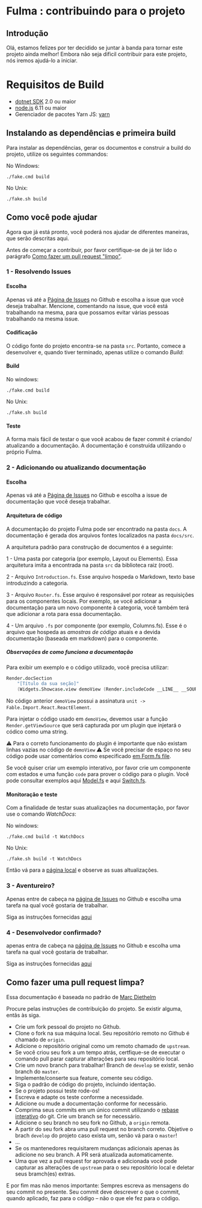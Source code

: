 # Fulma : contribuindo para o projeto

## Introdução
Olá, estamos felizes por ter decidido se juntar à banda para tornar este projeto ainda melhor!
Embora não seja dificil contribuir para este projeto, nós iremos ajudá-lo a iniciar.

# Requisitos de Build

* [dotnet SDK](https://www.microsoft.com/net/download/core) 2.0 ou maior
* [node.js](https://nodejs.org) 6.11 ou maior
* Gerenciador de pacotes Yarn JS: [yarn](https://yarnpkg.com)

## Instalando as dependências e primeira build

Para instalar as dependências, gerar os documentos e construir a build do projeto, utilize os seguintes commandos:

No Windows:
```shell
./fake.cmd build
```

No Unix:
```shell
./fake.sh build
```

## Como você pode ajudar
Agora que já está pronto, você poderá nos ajudar de diferentes maneiras, que serão descritas aqui.

Antes de começar a contribuir, por favor certifique-se de já ter lido o parágrafo [Como fazer um pull request "limpo"](#how-to-make-a-clean-pull-requestpr).

### 1 - Resolvendo Issues

#### Escolha
Apenas vá até a [Página de Issues](https://github.com/MangelMaxime/Fulma/issues?q=is%3Aopen+is%3Aissue) no Github e escolha a issue que você deseja trabalhar. Mencione, comentando na issue, que você está trabalhando na mesma, para que possamos evitar várias pessoas trabalhando na mesma issue.

#### Codificação
O código fonte do projeto encontra-se na pasta `src`.
Portanto, comece a desenvolver e, quando tiver terminado, apenas utilize o comando *Build*:

#### Build

No windows:
```shell
./fake.cmd build
```

No Unix:
```shell
./fake.sh build
```

#### Teste
A forma mais fácil de testar o que você acabou de fazer commit é criando/ atualizando a documentação. A documentação é construída utilizando o próprio Fulma.

### 2 - Adicionando ou atualizando documentação

#### Escolha
Apenas vá até a [Página de Issues](https://github.com/MangelMaxime/Fulma/issues?q=is%3Aissue+is%3Aopen+label%3ADocumentation) no Github e escolha a issue de documentação que você deseja trabalhar.

#### Arquitetura de código
A documentação do projeto Fulma pode ser encontrado na pasta `docs`. A documentação é gerada dos arquivos fontes localizados na pasta `docs/src`. 

A arquitetura padrão para construção de documentos é a seguinte:

1 - Uma pasta por categoria (por exemplo, Layout ou Elements). Essa arquitetura imita a encontrada na pasta `src` da biblioteca raiz (root).

2 - Arquivo `Introduction.fs`. Esse arquivo hospeda o Markdown, texto base introduzindo a categoria.

3 - Arquivo `Router.fs`. Esse arquivo é responsável por rotear as requisições para os componentes locais. Por exemplo, se você adicionar a documentação para um novo componente à categoria, você também terá que adicionar a rota para essa documentação.

4 - Um arquivo `.fs` por componente (por exemplo, Columns.fs). Esse é o arquivo que hospeda as *amostras de código* atuais e a devida documentação (baseada em markdown) para o componente.

##### Observações de como funciona a documentação

Para exibir um exemplo e o código utilizado, você precisa utilizar:

```fs
Render.docSection
    "[Título da sua seção]"
    (Widgets.Showcase.view demoView (Render.includeCode __LINE__ __SOURCE_FILE__))
```

No código anterior `demoView` possui a assinatura `unit -> Fable.Import.React.ReactElement`.

Para injetar o código usado em `demoView`, devemos usar a função `Render.getViewSource` que será capturada por um plugin que injetará o códico como uma string.

:warning: Para o correto funcionamento do plugin é importante que não existam linhas vazias no código de `demoView` :warning: Se você precisar de espaço no seu código pode usar comentários como especificado [em Form.fs file](docs/src/Fulma/Elements/Form.fs).

Se você quiser criar um exemplo interativo, por favor crie um componente com estados e uma função `code` para prover o código para o plugin. Você pode consultar exemplos aqui [Model.fs](docs/src/Fulma/Components/Modal.fs) e aqui [Switch.fs](docs/src/FulmaExtensions/Switch.fs).

#### Monitoração e teste 
Com a finalidade de testar suas atualizações na documentação, por favor use o comando *WatchDocs*:

No windows:
```shell
./fake.cmd build -t WatchDocs
```

No Unix:
```shell
./fake.sh build -t WatchDocs
```

Então vá para a [página local](http://localhost:8080) e observe as suas altualizações.

### 3 - Aventureiro?
Apenas entre de cabeça na [página de Issues](https://github.com/MangelMaxime/Fulma/issues?q=is%3Aissue+is%3Aopen+label%3A%22up+for+graps%22) no Github e escolha uma tarefa na qual você gostaria de trabalhar.

Siga as instruções fornecidas [aqui](#1---solve-issues)

### 4 - Desenvolvedor confirmado?
apenas entra de cabeça na [página de Issues](https://github.com/MangelMaxime/Fulma/issues?q=is%3Aissue+is%3Aopen+label%3Aenhancement) no Github e escolha uma tarefa na qual você gostaria de trabalhar.

Siga as instruções fornecidas [aqui](#1---solve-issues)

## Como fazer uma pull request limpa?

Essa documentação é baseada no padrão de [Marc Diethelm](https://github.com/MarcDiethelm/contributing/edit/master/README.md)

Procure pelas instruções de contribuição do projeto. Se existir alguma, entãs às siga.

- Crie um fork pessoal do projeto no Github.
- Clone o fork na sua máquina local. Seu repositório remoto no Github é chamado de `origin`.
- Adicione o repositório original como um remoto chamado de `upstream`.
- Se você criou seu fork a um tempo atrás, certfique-se de executar o comando pull parar capturar alterações para seu repositório local.
- Crie um novo branch para trabalhar! Branch de `develop` se existir, senão branch do `master`.
- Implemente/conserte sua feature, comente seu código.
- Siga o padrão de código do projeto, incluindo identação.
- Se o projeto possui teste rode-os!
- Escreva e adapte os teste conforme a necessidade.
- Adicione ou mude a documentação conforme for necessário.
- Comprima seus commits em um único commit utilizando o [rebase interativo](https://help.github.com/articles/interactive-rebase) do git. Crie um branch se for necessário.
- Adicione o seu branch no seu fork no Github, a `origin` remota.
- A partir do seu fork abra uma pull request no branch correto. Objetive o brach `develop` do projeto caso exista um, senão vá para o `master`!
- …
- Se os mantenedores requisitarem mudanças adicionais apenas às adicione no seu branch. A PR será atualizada automaticamente.
- Uma que vez a pull request for aprovada e adicionada você pode capturar as alterações de `upstream` para o seu repositório local e deletar
seus bramch(es) extras.

E por fim mas não menos importante: Sempres escreva as mensagens do seu commit no presente. Seu commit deve descrever o que o commit, quando aplicado, faz para o código – não o que ele fez para o código.
